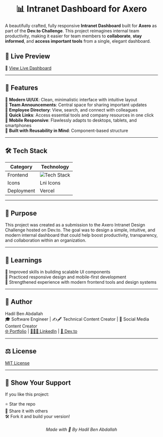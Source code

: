 <h1 align="center">📊 Intranet Dashboard for Axero</h1>

A beautifully crafted, fully responsive **Intranet Dashboard** built for **Axero** as part of the **Dev.to Challenge**. This project reimagines internal team productivity, making it easier for team members to **collaborate**, **stay informed**, and **access important tools** from a single, elegant dashboard.

## 🚀 Live Preview

🔗 [View Live Dashboard](https://axero-dashboard.vercel.app/)

---

## 📌 Features

🔹 **Modern UI/UX**: Clean, minimalistic interface with intuitive layout  
🔹 **Team Announcements**: Central space for sharing important updates  
🔹 **Employee Directory**: View, search, and connect with colleagues  
🔹 **Quick Links**: Access essential tools and company resources in one click  
🔹 **Mobile Responsive**: Flawlessly adapts to desktops, tablets, and smartphones  
🔹 **Built with Reusability in Mind**: Component-based structure

---

## 🛠️ Tech Stack

| Category   | Technology               |
| ---------- | ------------------------ |
| Frontend   | ![Tech Stack](https://skillicons.dev/icons?i=html,css,js,bootstrap) |
| Icons      | Lni Icons                |
| Deployment | Vercel                   |

---

## 🎯 Purpose

This project was created as a submission to the Axero Intranet Design Challenge hosted on Dev.to. The goal was to design a simple, intuitive, and modern internal dashboard that could help boost productivity, transparency, and collaboration within an organization.

---

## 🧠 Learnings

🔹 Improved skills in building scalable UI components  
🔹 Practiced responsive design and mobile-first development  
🔹 Strengthened experience with modern frontend tools and design systems

---

## 👤 Author

Hadil Ben Abdallah  
🎓 Software Engineer | ✍🖋 Technical Content Creator | 📱 Social Media Content Creator  
[🌐 Portfolio](https://hadilbenabdallah.vercel.app/) | [👩🏻‍💼 LinkedIn](https://www.linkedin.com/in/hadil-ben-abdallah/) | [📝 Dev.to](https://dev.to/hadil)

---

## ⚖ License

[MIT License](License)

---

## 🌟 Show Your Support

If you like this project:

⭐️ Star the repo  
🔁 Share it with others  
🛠️ Fork it and build your version!

<h6 align="center">Made with 💙 By Hadil Ben Abdallah</h6>
